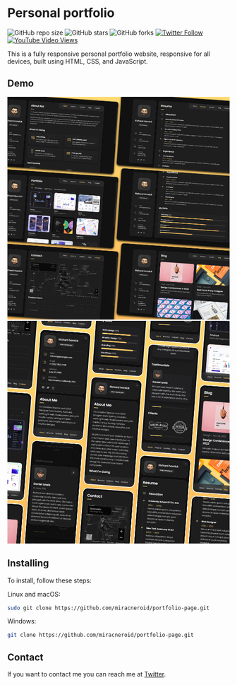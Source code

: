 # Personal portfolio

![GitHub repo size](https://img.shields.io/github/repo-size/miracneroid/portfolio-page)
![GitHub stars](https://img.shields.io/github/stars/miracneroid/portfolio-page?style=social)
![GitHub forks](https://img.shields.io/github/forks/miracneroid/portfolio-page?style=social)
[![Twitter Follow](https://img.shields.io/twitter/follow/miracneroid?style=social)](https://twitter.com/intent/follow?screen_name=miracneroid)
[![YouTube Video Views](https://img.shields.io/youtube/views/miracenroid?style=social)](https://youtu.be/@miracneroid)

This is a fully responsive personal portfolio website, responsive for all devices, built using HTML, CSS, and JavaScript.

## Demo

![Desktop Demo](./website-demo-image/desktop.png "Desktop Demo")
![Mobile Demo](./website-demo-image/mobile.png "Mobile Demo")

## Installing 

To install, follow these steps:

Linux and macOS:

```bash
sudo git clone https://github.com/miracneroid/portfolio-page.git
```

Windows:

```bash
git clone https://github.com/miracneroid/portfolio-page.git
```

## Contact 

If you want to contact me you can reach me at [Twitter](https://www.twitter.com/miracneroid).
